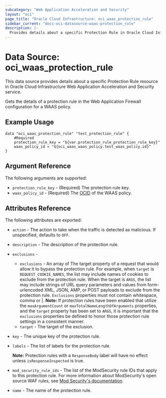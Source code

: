 ```yaml
---
subcategory: "Web Application Acceleration and Security"
layout: "oci"
page_title: "Oracle Cloud Infrastructure: oci_waas_protection_rule"
sidebar_current: "docs-oci-datasource-waas-protection_rule"
description: |-
  Provides details about a specific Protection Rule in Oracle Cloud Infrastructure Web Application Acceleration and Security service
---
```


# Data Source: oci_waas_protection_rule
This data source provides details about a specific Protection Rule resource in Oracle Cloud Infrastructure Web Application Acceleration and Security service.

Gets the details of a protection rule in the Web Application Firewall configuration for a WAAS policy.

## Example Usage

```hcl
data "oci_waas_protection_rule" "test_protection_rule" {
	#Required
	protection_rule_key = "${var.protection_rule_protection_rule_key}"
	waas_policy_id = "${oci_waas_waas_policy.test_waas_policy.id}"
}
```

## Argument Reference

The following arguments are supported:

* `protection_rule_key` - (Required) The protection rule key.
* `waas_policy_id` - (Required) The [OCID](https://docs.cloud.oracle.com/iaas/Content/General/Concepts/identifiers.htm) of the WAAS policy.


## Attributes Reference

The following attributes are exported:

* `action` - The action to take when the traffic is detected as malicious. If unspecified, defaults to `OFF`.
* `description` - The description of the protection rule.
* `exclusions` - 
	* `exclusions` - An array of The target property of a request that would allow it to bypass the protection rule. For example, when `target` is `REQUEST_COOKIE_NAMES`, the list may include names of cookies to exclude from the protection rule. When the target is `ARGS`, the list may include strings of URL query parameters and values from form-urlencoded XML, JSON, AMP, or POST payloads to exclude from the protection rule. `Exclusions` properties must not contain whitespace, comma or |. **Note:** If protection rules have been enabled that utilize the `maxArgumentCount` or `maxTotalNameLengthOfArguments` properties, and the `target` property has been set to `ARGS`, it is important that the `exclusions` properties be defined to honor those protection rule settings in a consistent manner.
	* `target` - The target of the exclusion.
* `key` - The unique key of the protection rule.
* `labels` - The list of labels for the protection rule.

	**Note:** Protection rules with a `ResponseBody` label will have no effect unless `isResponseInspected` is true.
* `mod_security_rule_ids` - The list of the ModSecurity rule IDs that apply to this protection rule. For more information about ModSecurity's open source WAF rules, see [Mod Security's documentation](https://www.modsecurity.org/CRS/Documentation/index.html).
* `name` - The name of the protection rule.

